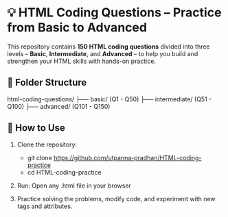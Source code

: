 # 💡 HTML Coding Questions – Practice from Basic to Advanced

This repository contains **150 HTML coding questions** divided into three levels – **Basic**, **Intermediate**, and **Advanced** – to help you build and strengthen your HTML skills with hands-on practice.


## 📁 Folder Structure

html-coding-questions/
├── basic/  (Q1 - Q50)
├── intermediate/  (Q51 - Q100)
├── advanced/  (Q101 - Q150)



## 🚀 How to Use

1. Clone the repository:

   - git clone https://github.com/utpanna-pradhan/HTML-coding-practice
   - cd HTML-coding-practice
2. Run:
   Open any .html file in your browser 

3. Practice solving the problems, modify code, and experiment with new tags and attributes.
